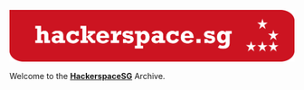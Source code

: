 [![HackerspaceSG Logo](https://raw.githubusercontent.com/hsgarchive/.github/main/profile/hackerspacesg-logo.png)](https://hackerspace.sg)

Welcome to the [**HackerspaceSG**](https://github.com/hackerspacesg/) Archive.
